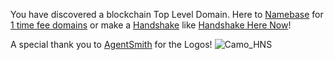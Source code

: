 You have discovered a blockchain Top Level Domain. Here to [Namebase](https://namebase.io/) for [1 time fee domains](http://home.1timefeedomains/) or make a [Handshake](https://handshake.org/) like [Handshake Here Now](http://hns.handshakeherenow/)!

A special thank you to [AgentSmith](Namesake.Domains) for the Logos!
![Camo_HNS](https://user-images.githubusercontent.com/37987346/90909304-90660180-e3a3-11ea-8828-6be27cfa4029.png)
